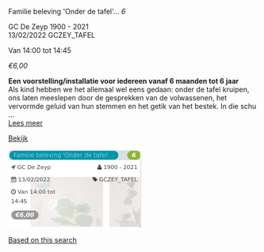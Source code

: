 Familie beleving 'Onder de tafel'... *6*

GC De Zeyp 1900 - 2021  
13/02/2022 GCZEY\_TAFEL  

Van 14:00 tot 14:45

*€6,00*

  

**Een voorstelling/installatie voor iedereen vanaf 6 maanden tot 6 jaar**  
Als kind hebben we het allemaal wel eens gedaan: onder de tafel kruipen, ons laten meeslepen door de gesprekken van de volwassenen, het vervormde geluid van hun stemmen en het getik van het bestek. In die schu  ...  
[Lees meer](https://tickets.vgc.be/activity/subscribe/GCZEY_TAFEL)

[Bekijk](https://tickets.vgc.be/activity/subscribe/GCZEY_TAFEL)

![](72295.png)

[Based on this search](https://tickets.vgc.be/activity/index?&vrijeplaatsen=1&Age%5B%5D=3%2C5&entity=276)